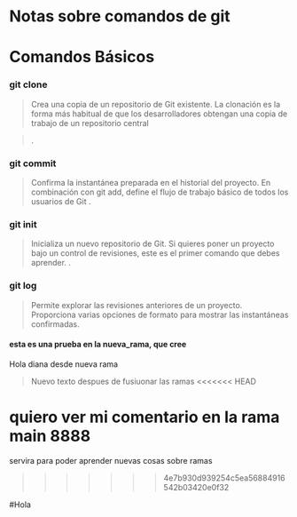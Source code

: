 # Notas sobre comandos de git 

Comandos Básicos
===========

### git clone





>Crea una copia de un repositorio de Git existente. La clonación es la forma más habitual de que los desarrolladores obtengan una copia de trabajo de un repositorio central

>.

###  git commit 

>Confirma la instantánea preparada en el historial del proyecto. En combinación con git add, define el flujo de trabajo básico de todos los usuarios de Git
>.



### git init


>Inicializa un nuevo repositorio de Git. Si quieres poner un proyecto bajo un control de revisiones, este es el primer comando que debes aprender.
>.


### git log
>Permite explorar las revisiones anteriores de un proyecto. Proporciona varias opciones de formato para mostrar las instantáneas confirmadas.
>



#### esta es una prueba en la nueva_rama, que cree

Hola diana desde nueva rama


>Nuevo texto despues de fusiuonar las ramas
<<<<<<< HEAD
>


quiero ver mi comentario en la rama main 8888
=======


>


servira para poder aprender nuevas cosas sobre ramas 
>>>>>>> 4e7b930d939254c5ea56884916542b03420e0f32



#Hola